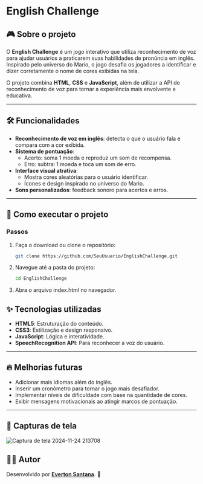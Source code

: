# **English Challenge**

## 🎮 Sobre o projeto

O **English Challenge** é um jogo interativo que utiliza reconhecimento de voz para ajudar usuários a praticarem suas habilidades de pronúncia em inglês. Inspirado pelo universo do Mario, o jogo desafia os jogadores a identificar e dizer corretamente o nome de cores exibidas na tela.

O projeto combina **HTML**, **CSS** e **JavaScript**, além de utilizar a API de reconhecimento de voz para tornar a experiência mais envolvente e educativa.

---

## 🛠️ Funcionalidades

- **Reconhecimento de voz em inglês**: detecta o que o usuário fala e compara com a cor exibida.
- **Sistema de pontuação**:
  - Acerto: soma 1 moeda e reproduz um som de recompensa.
  - Erro: subtrai 1 moeda e toca um som de erro.
- **Interface visual atrativa**:
  - Mostra cores aleatórias para o usuário identificar.
  - Ícones e design inspirado no universo do Mario.
- **Sons personalizados**: feedback sonoro para acertos e erros.

---

## 🚀 Como executar o projeto

### Passos
1. Faça o download ou clone o repositório:
   ```bash
   git clone https://github.com/SeuUsuario/EnglishChallenge.git
   
2. Navegue até a pasta do projeto:
   ```bash
   cd EnglishChallenge

3. Abra o arquivo index.html no navegador.

## ✨ Tecnologias utilizadas

- **HTML5**: Estruturação do conteúdo.
- **CSS3**: Estilização e design responsivo.
- **JavaScript**: Lógica e interatividade.
- **SpeechRecognition API**: Para reconhecer a voz do usuário.

---

## 🔥 Melhorias futuras

- Adicionar mais idiomas além do inglês.
- Inserir um cronômetro para tornar o jogo mais desafiador.
- Implementar níveis de dificuldade com base na quantidade de cores.
- Exibir mensagens motivacionais ao atingir marcos de pontuação.

---

## 📸 Capturas de tela
![Captura de tela 2024-11-24 213708](https://github.com/user-attachments/assets/81fd2803-7948-43e3-a1f0-29b785a7b046)

## 🧑‍💻 Autor

Desenvolvido por [**Everton Santana**](https://github.com/EvertonSantana01). 🚀
